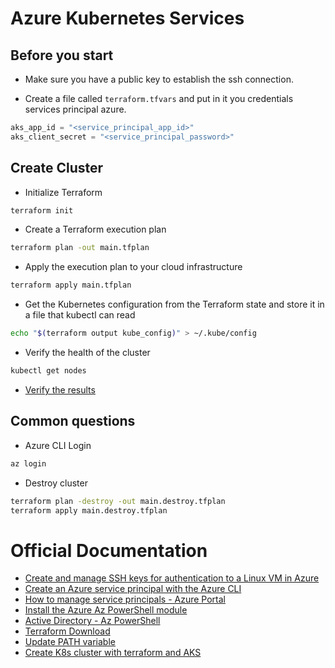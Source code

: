 # Azure Kubernetes Services

## Before you start

- Make sure you have a public key to establish the ssh connection.

- Create a file called `terraform.tfvars` and put in it you credentials services principal azure.
```tfvars
aks_app_id = "<service_principal_app_id>"
aks_client_secret = "<service_principal_password>"
```
## Create Cluster

- Initialize Terraform
```sh
terraform init
```

- Create a Terraform execution plan
```sh
terraform plan -out main.tfplan
```

- Apply the execution plan to your cloud infrastructure
```sh
terraform apply main.tfplan
```
- Get the Kubernetes configuration from the Terraform state and store it in a file that kubectl can read
```sh
echo "$(terraform output kube_config)" > ~/.kube/config
```

- Verify the health of the cluster
```sh
kubectl get nodes
```

- [Verify the results](https://learn.microsoft.com/en-us/azure/developer/terraform/create-k8s-cluster-with-tf-and-aks#verify-the-results)

## Common questions

- Azure CLI Login
```sh
az login
```
- Destroy cluster
```sh
terraform plan -destroy -out main.destroy.tfplan
terraform apply main.destroy.tfplan
```


# Official Documentation

- [Create and manage SSH keys for authentication to a Linux VM in Azure](https://learn.microsoft.com/en-us/azure/virtual-machines/linux/create-ssh-keys-detailed)
- [Create an Azure service principal with the Azure CLI](https://docs.microsoft.com/en-us/cli/azure/create-an-azure-service-principal-azure-cli)
- [How to manage service principals - Azure Portal](https://docs.microsoft.com/en-us/azure/developer/python/how-to-manage-service-principals)
- [Install the Azure Az PowerShell module](https://docs.microsoft.com/en-us/powershell/azure/install-az-ps?view=azps-8.3.0)
- [Active Directory - Az PowerShell](https://docs.microsoft.com/en-us/powershell/module/az.resources/?view=azps-8.3.0#active-directory)
- [Terraform Download](https://www.terraform.io/downloads)
- [Update PATH variable](https://zwbetz.com/how-to-add-a-binary-to-your-path-on-macos-linux-windows/#:~:text=Windows%20GUI%20%23%201%20Create%20folder%20C%3A%5Cbin%202,settings%205%20Click%20Environment%20Variables%20More%20items...%20)
- [Create K8s cluster with terraform and AKS](https://docs.microsoft.com/en-us/azure/developer/terraform/create-k8s-cluster-with-tf-and-aks)